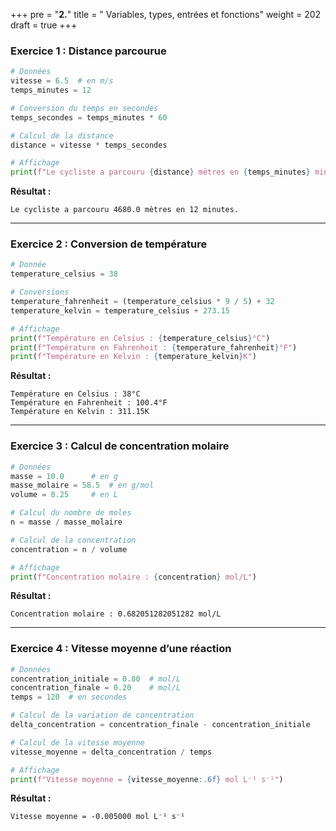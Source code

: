 +++
pre = "<b>2.</b>"
title = " Variables, types, entrées et fonctions"
weight = 202
draft = true
+++


### **Exercice 1 : Distance parcourue**

```python
# Données
vitesse = 6.5  # en m/s
temps_minutes = 12

# Conversion du temps en secondes
temps_secondes = temps_minutes * 60

# Calcul de la distance
distance = vitesse * temps_secondes

# Affichage
print(f"Le cycliste a parcouru {distance} mètres en {temps_minutes} minutes.")
```

**Résultat :**

```
Le cycliste a parcouru 4680.0 mètres en 12 minutes.
```

---

### **Exercice 2 : Conversion de température**

```python
# Donnée
temperature_celsius = 38

# Conversions
temperature_fahrenheit = (temperature_celsius * 9 / 5) + 32
temperature_kelvin = temperature_celsius + 273.15

# Affichage
print(f"Température en Celsius : {temperature_celsius}°C")
print(f"Température en Fahrenheit : {temperature_fahrenheit}°F")
print(f"Température en Kelvin : {temperature_kelvin}K")
```

**Résultat :**

```
Température en Celsius : 38°C
Température en Fahrenheit : 100.4°F
Température en Kelvin : 311.15K
```

---

### **Exercice 3 : Calcul de concentration molaire**

```python
# Données
masse = 10.0      # en g
masse_molaire = 58.5  # en g/mol
volume = 0.25     # en L

# Calcul du nombre de moles
n = masse / masse_molaire

# Calcul de la concentration
concentration = n / volume

# Affichage
print(f"Concentration molaire : {concentration} mol/L")
```

**Résultat :**

```
Concentration molaire : 0.682051282051282 mol/L
```

---

### **Exercice 4 : Vitesse moyenne d’une réaction**

```python
# Données
concentration_initiale = 0.80  # mol/L
concentration_finale = 0.20    # mol/L
temps = 120  # en secondes

# Calcul de la variation de concentration
delta_concentration = concentration_finale - concentration_initiale

# Calcul de la vitesse moyenne
vitesse_moyenne = delta_concentration / temps

# Affichage
print(f"Vitesse moyenne = {vitesse_moyenne:.6f} mol L⁻¹ s⁻¹")
```

**Résultat :**

```
Vitesse moyenne = -0.005000 mol L⁻¹ s⁻¹
```